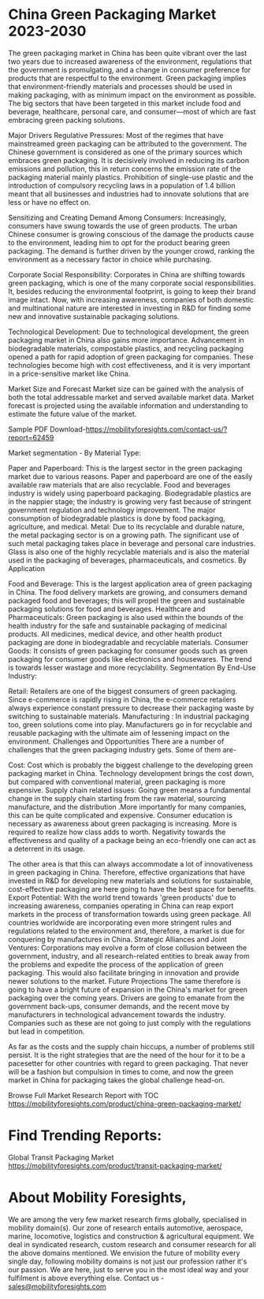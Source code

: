 # China Green Packaging Market 2023-2030
The green packaging market in China has been quite vibrant over the last two years due to increased awareness of the environment, regulations that the government is promulgating, and a change in consumer preference for products that are respectful to the environment. Green packaging implies that environment-friendly materials and processes should be used in making packaging, with as minimum impact on the environment as possible. The big sectors that have been targeted in this market include food and beverage, healthcare, personal care, and consumer—most of which are fast embracing green packing solutions.

Major Drivers
Regulative Pressures: Most of the regimes that have mainstreamed green packaging can be attributed to the government. The Chinese government is considered as one of the primary sources which embraces green packaging. It is decisively involved in reducing its carbon emissions and pollution, this in return concerns the emission rate of the packaging material mainly plastics. Prohibition of single-use plastic and the introduction of compulsory recycling laws in a population of 1.4 billion meant that all businesses and industries had to innovate solutions that are less or have no effect on.

Sensitizing and Creating Demand Among Consumers: Increasingly, consumers have swung towards the use of green products. The urban Chinese consumer is growing conscious of the damage the products cause to the environment, leading him to opt for the product bearing green packaging. The demand is further driven by the younger crowd, ranking the environment as a necessary factor in choice while purchasing.

Corporate Social Responsibility: Corporates in China are shifting towards green packaging, which is one of the many corporate social responsibilities. It, besides reducing the environmental footprint, is going to keep their brand image intact. Now, with increasing awareness, companies of both domestic and multinational nature are interested in investing in R&D for finding some new and innovative sustainable packaging solutions.

Technological Development: Due to technological development, the green packaging market in China also gains more importance. Advancement in biodegradable materials, compostable plastics, and recycling packaging opened a path for rapid adoption of green packaging for companies. These technologies become high with cost effectiveness, and it is very important in a price-sensitive market like China.

Market Size and Forecast
Market size can be gained with the analysis of both the total addressable market and served available market data. Market forecast is projected using the available information and understanding to estimate the future value of the market.

Sample PDF Download-https://mobilityforesights.com/contact-us/?report=62459


Market segmentation - By Material Type:

Paper and Paperboard: This is the largest sector in the green packaging market due to various reasons. Paper and paperboard are one of the easily available raw materials that are also recyclable. Food and beverages industry is widely using paperboard packaging.
Biodegradable plastics are in the nappier stage; the industry is growing very fast because of stringent government regulation and technology improvement. The major consumption of biodegradable plastics is done by food packaging, agriculture, and medical.
Metal: Due to its recyclable and durable nature, the metal packaging sector is on a growing path. The significant use of such metal packaging takes place in beverage and personal care industries.
Glass is also one of the highly recyclable materials and is also the material used in the packaging of beverages, pharmaceuticals, and cosmetics.
By Application

Food and Beverage: This is the largest application area of green packaging in China. The food delivery markets are growing, and consumers demand packaged food and beverages; this will propel the green and sustainable packaging solutions for food and beverages.
Healthcare and Pharmaceuticals: Green packaging is also used within the bounds of the health industry for the safe and sustainable packaging of medicinal products. All medicines, medical device, and other health product packaging are done in biodegradable and recyclable materials.
Consumer Goods: It consists of green packaging for consumer goods such as green packaging for consumer goods like electronics and housewares. The trend is towards lesser wastage and more recyclability.
Segmentation By End-Use Industry:

Retail: Retailers are one of the biggest consumers of green packaging. Since e-commerce is rapidly rising in China, the e-commerce retailers always experience constant pressure to decrease their packaging waste by switching to sustainable materials.
Manufacturing : In industrial packaging too, green solutions come into play. Manufacturers go in for recyclable and reusable packaging with the ultimate aim of lessening impact on the environment.
Challenges and Opportunities
There are a number of challenges that the green packaging industry gets. Some of them are-

Cost: Cost which is probably the biggest challenge to the developing green packaging market in China. Technology development brings the cost down, but compared with conventional material, green packaging is more expensive.
Supply chain related issues: Going green means a fundamental change in the supply chain starting from the raw material, sourcing manufacture, and the distribution .More importantly for many companies, this can be quite complicated and expensive.
Consumer education is necessary as awareness about green packaging is increasing. More is required to realize how class adds to worth. Negativity towards the effectiveness and quality of a package being an eco-friendly one can act as a deterrent in its usage.

The other area is that this can always accommodate a lot of innovativeness in green packaging in China. Therefore, effective organizations that have invested in R&D for developing new materials and solutions for sustainable, cost-effective packaging are here going to have the best space for benefits.
Export Potential: With the world trend towards 'green products' due to increasing awareness, companies operating in China can reap export markets in the process of transformation towards using green package. All countries worldwide are incorporating even more stringent rules and regulations related to the environment and, therefore, a market is due for conquering by manufactures in China.
Strategic Alliances and Joint Ventures: Corporations may evolve a form of close collusion between the government, industry, and all research-related entities to break away from the problems and expedite the process of the application of green packaging. This would also facilitate bringing in innovation and provide newer solutions to the market.
Future Projections
The same therefore is going to have a bright future of expansion in the China's market for green packaging over the coming years. Drivers are going to emanate from the government back-ups, consumer demands, and the recent move by manufacturers in technological advancement towards the industry. Companies such as these are not going to just comply with the regulations but lead in competition.

As far as the costs and the supply chain hiccups, a number of problems still persist. It is the right strategies that are the need of the hour for it to be a pacesetter for other countries with regard to green packaging. That never will be a fashion but compulsion in times to come, and now the green market in China for packaging takes the global challenge head-on.

Browse Full Market Research Report with TOC
https://mobilityforesights.com/product/china-green-packaging-market/





# Find Trending Reports:
Global Transit Packaging Market https://mobilityforesights.com/product/transit-packaging-market/


# About Mobility Foresights,
We are among the very few market research firms globally, specialised in mobility domain(s). Our zone of research entails automotive, aerospace, marine, locomotive, logistics and construction & agricultural equipment. We deal in syndicated research, custom research and consumer research for all the above domains mentioned.
We envision the future of mobility every single day, following mobility domains is not just our profession rather it's our passion. We are here, just to serve you in the most ideal way and your fulfilment is above everything else. Contact us -  sales@mobilityforesights.com 





